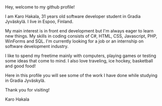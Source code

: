 Hey, welcome to my github profile!

I am Karo Hakala, 31 years old software developer student in Gradia Jyväskylä. I live in Espoo, Finland. 

My main interest is in front end development but I'm always eager to learn new things. 
My skills in coding consists of C#, HTML, CSS, Javascript, PHP, WinForms and SQL.
I'm currently looking for a job or an internship on software development industry.

I like to spend my freetime mainly with computers, playing games or testing some ideas that come to mind. 
I also love traveling, ice hockey, basketball and good food!

Here in this profile you will see some of the work I have done while studying in Gradia Jyväskylä.

Thank you for visiting!

Karo Hakala


<!---
hakalakaro/hakalakaro is a ✨ special ✨ repository because its `README.md` (this file) appears on your GitHub profile.
You can click the Preview link to take a look at your changes.
--->
